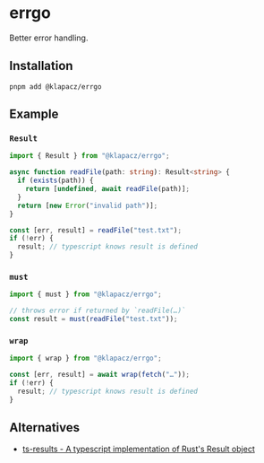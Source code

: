 # errgo

Better error handling.

## Installation

```
pnpm add @klapacz/errgo
```

## Example

### `Result`

```ts
import { Result } from "@klapacz/errgo";

async function readFile(path: string): Result<string> {
  if (exists(path)) {
    return [undefined, await readFile(path)];
  }
  return [new Error("invalid path")];
}

const [err, result] = readFile("test.txt");
if (!err) {
  result; // typescript knows result is defined
}
```

### `must`

```ts
import { must } from "@klapacz/errgo";

// throws error if returned by `readFile(…)`
const result = must(readFile("test.txt"));
```

### `wrap`

```ts
import { wrap } from "@klapacz/errgo";

const [err, result] = await wrap(fetch("…"));
if (!err) {
  result; // typescript knows result is defined
}
```

## Alternatives

- [ts-results - A typescript implementation of Rust's Result object](https://github.com/vultix/ts-results)
